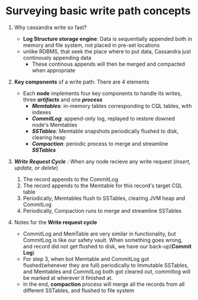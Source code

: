 # Surveying basic write path concepts

1. Why cassandra write so fast?
	* **Log Structure storage engine**: Data is sequentially appended both in memory and file system, not placed in pre-set locations
	* unlike RDBMS, that seek the place where to put data, Cassandra just continously appending data
		* These continous appends will then be merged and compacted when appropriate

2. **Key components** of a write path: There are 4 elements
	* Each **node** implements four key components to handle its writes, three ***artifacts*** and one ***process***
		* ***Memtables***: in-memory tables corresponding to CQL tables, with indexes
		* ***CommitLog***: append-only log, replayed to restore downed node's Memtables
		* ***SSTables***: Memtable snapshots periodically flushed to disk, clearing heap
		* ***Compaction***: periodic process to merge and streamline ***SSTables***

3. ***Write Request Cycle*** : When any node recieve any write request (*insert, update, or delete*)
	1. The record appends to the CommitLog
	2. The record appends to the Memtable for this record's target CQL table
	3. Periodically, Memtables flush to SSTables, clearing JVM  heap and CommitLog
	4. Periodically, Compaction runs to merge and streamline SSTables

4. Notes for the **Write request cycle**
	* CommitLog and MemTable are very similar in functionality, but CommitLog is like our safety vault. When something goes wrong, and record did not get flushed to disk, we have our back-up(**Commit Log**)
	* For step 3,  when bot Memtable and CommitLog got flushed(whenever they are full) periodically to Immutable SSTables, and Memtables and CommitLog both got cleared out, commitlog will be marked at wherever it finished at.
	* In the end, **compaction** process will merge all the records from all different SSTables, and flushed to file system
